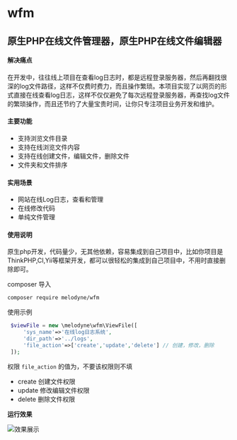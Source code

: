 # wfm
## 原生PHP在线文件管理器，原生PHP在线文件编辑器

#### 解决痛点
在开发中，往往线上项目在查看log日志时，都是远程登录服务器，然后再翻找很深的log文件路径，这样不仅费时费力，而且操作繁琐。本项目实现了以网页的形式直接在线查看log日志，这样不仅仅避免了每次远程登录服务器，再查找log文件的繁琐操作，而且还节约了大量宝贵时间，让你只专注项目业务开发和维护。

#### 主要功能 

- 支持浏览文件目录
- 支持在线浏览文件内容
- 支持在线创建文件，编辑文件，删除文件
- 文件夹和文件排序

#### 实用场景
- 网站在线Log日志，查看和管理
- 在线修改代码
- 单纯文件管理

#### 使用说明
原生php开发，代码量少，无其他依赖，容易集成到自己项目中，比如你项目是ThinkPHP,CI,Yii等框架开发，都可以很轻松的集成到自己项目中，不用时直接删除即可。

composer 导入
```sh
composer require melodyne/wfm
```

使用示例
```PHP
 $viewFile = new \melodyne\wfm\ViewFile([
     'sys_name'=>'在线log日志系统',
     'dir_path'=>'../logs',
     'file_action'=>['create','update','delete'] // 创建，修改，删除
 ]);
```
权限 `file_action` 的值为，不要该权限则不填
* create 创建文件权限
* update 修改编辑文件权限
* delete 删除文件权限


**运行效果**

![效果展示](https://github.com/melodyne/file_manager/blob/master/eg.gif?raw=true)
